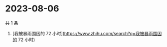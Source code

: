 # 2023-08-06

共 1 条

<!-- BEGIN ZHIHUSEARCH -->
<!-- 最后更新时间 Sun Aug 06 2023 07:08:15 GMT+0800 (China Standard Time) -->
1. [我被暴雨围困的 72 小时](https://www.zhihu.com/search?q=我被暴雨围困的 72 小时)
<!-- END ZHIHUSEARCH -->
